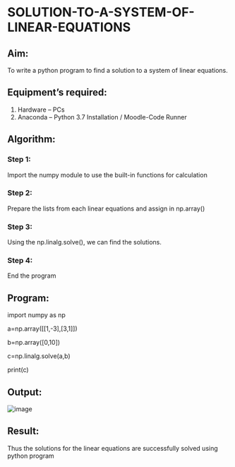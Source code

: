 # SOLUTION-TO-A-SYSTEM-OF-LINEAR-EQUATIONS
## Aim:
To write a python program to find a solution to a system of linear equations.
## Equipment’s required:
1. 	Hardware – PCs
2. 	Anaconda – Python 3.7 Installation / Moodle-Code Runner
## Algorithm:
### Step 1: 
Import the numpy module to use the built-in functions for calculation
### Step 2: 
Prepare the lists from each linear equations and assign in np.array()
### Step 3: 
Using the np.linalg.solve(), we can find the solutions.
### Step 4: 
End the program
## Program:
import numpy as np

a=np.array([[1,-3],[3,1]])

b=np.array([0,10])

c=np.linalg.solve(a,b)

print(c)


## Output:
![image](https://github.com/RITHISHlearn/-SOLUTION-TO-A-SYSTEM-OF-LINEAR-EQUATIONS/assets/145446645/e58b951d-14b6-4be0-ac36-96306aa71c28)

## Result: 
Thus the solutions for the linear equations are successfully solved using python program

